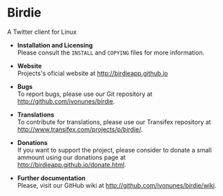 # Birdie

A Twitter client for Linux

* **Installation and Licensing**  
Please consult the `INSTALL` and `COPYING` files for more information.

* **Website**  
Projects's oficial website at http://birdieapp.github.io

* **Bugs**  
To report bugs, please use our Git repository at http://github.com/ivonunes/birdie.

* **Translations**  
To contribute for translations, please use our Transifex repository at http://www.transifex.com/projects/p/birdie/.

* **Donations**  
If you want to support the project, please consider to donate a small ammount using our donations page at http://birdieapp.github.io/donate.html.

* **Further documentation**  
Please, visit our GitHub wiki at http://github.com/ivonunes/birdie/wiki.
